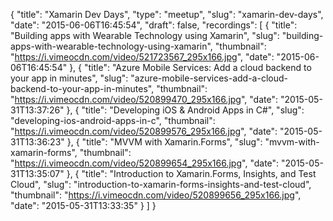 {
  "title": "Xamarin Dev Days",
  "type": "meetup",
  "slug": "xamarin-dev-days",
  "date": "2015-06-06T16:45:54",
  "draft": false,
  "recordings": [
    {
      "title": "Building apps with Wearable Technology using Xamarin",
      "slug": "building-apps-with-wearable-technology-using-xamarin",
      "thumbnail": "https://i.vimeocdn.com/video/521723567_295x166.jpg",
      "date": "2015-06-06T16:45:54"
    },
    {
      "title": "Azure Mobile Services: Add a cloud backend to your app in minutes",
      "slug": "azure-mobile-services-add-a-cloud-backend-to-your-app-in-minutes",
      "thumbnail": "https://i.vimeocdn.com/video/520899470_295x166.jpg",
      "date": "2015-05-31T13:37:26"
    },
    {
      "title": "Developing iOS & Android Apps in C#",
      "slug": "developing-ios-android-apps-in-c",
      "thumbnail": "https://i.vimeocdn.com/video/520899576_295x166.jpg",
      "date": "2015-05-31T13:36:23"
    },
    {
      "title": "MVVM with Xamarin.Forms",
      "slug": "mvvm-with-xamarin-forms",
      "thumbnail": "https://i.vimeocdn.com/video/520899654_295x166.jpg",
      "date": "2015-05-31T13:35:07"
    },
    {
      "title": "Introduction to Xamarin.Forms, Insights, and Test Cloud",
      "slug": "introduction-to-xamarin-forms-insights-and-test-cloud",
      "thumbnail": "https://i.vimeocdn.com/video/520899656_295x166.jpg",
      "date": "2015-05-31T13:33:35"
    }
  ]
}